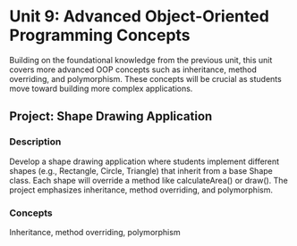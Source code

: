 # Unit 9: Advanced Object-Oriented Programming Concepts

Building on the foundational knowledge from the previous unit, this unit covers more advanced OOP concepts such as inheritance, method overriding, and polymorphism. These concepts will be crucial as students move toward building more complex applications.

## Project: Shape Drawing Application

### Description
Develop a shape drawing application where students implement different shapes (e.g., Rectangle, Circle, Triangle) that inherit from a base Shape class. Each shape will override a method like calculateArea() or draw(). The project emphasizes inheritance, method overriding, and polymorphism.

### Concepts
Inheritance, method overriding, polymorphism 